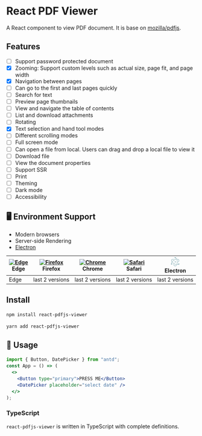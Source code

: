 # React PDF Viewer

A React component to view PDF document. It is base on [mozilla/pdfjs](https://github.com/mozilla/pdfjs-dist).

## Features

- [ ] Support password protected document
- [x] Zooming: Support custom levels such as actual size, page fit, and page width
- [x] Navigation between pages
- [ ] Can go to the first and last pages quickly
- [ ] Search for text
- [ ] Preview page thumbnails
- [ ] View and navigate the table of contents
- [ ] List and download attachments
- [ ] Rotating
- [x] Text selection and hand tool modes
- [ ] Different scrolling modes
- [ ] Full screen mode
- [ ] Can open a file from local. Users can drag and drop a local file to view it
- [ ] Download file
- [ ] View the document properties
- [ ] Support SSR
- [ ] Print
- [ ] Theming
- [ ] Dark mode
- [ ] Accessibility

## 🖥 Environment Support

- Modern browsers
- Server-side Rendering
- [Electron](https://www.electronjs.org/)

| [<img src="https://raw.githubusercontent.com/alrra/browser-logos/master/src/edge/edge_48x48.png" alt="Edge" width="24px" height="24px" />](http://godban.github.io/browsers-support-badges/)<br>Edge | [<img src="https://raw.githubusercontent.com/alrra/browser-logos/master/src/firefox/firefox_48x48.png" alt="Firefox" width="24px" height="24px" />](http://godban.github.io/browsers-support-badges/)<br>Firefox | [<img src="https://raw.githubusercontent.com/alrra/browser-logos/master/src/chrome/chrome_48x48.png" alt="Chrome" width="24px" height="24px" />](http://godban.github.io/browsers-support-badges/)<br>Chrome | [<img src="https://raw.githubusercontent.com/alrra/browser-logos/master/src/safari/safari_48x48.png" alt="Safari" width="24px" height="24px" />](http://godban.github.io/browsers-support-badges/)<br>Safari | [<img src="https://raw.githubusercontent.com/alrra/browser-logos/master/src/electron/electron_48x48.png" alt="Electron" width="24px" height="24px" />](http://godban.github.io/browsers-support-badges/)<br>Electron |
| ---------------------------------------------------------------------------------------------------------------------------------------------------------------------------------------------------- | ---------------------------------------------------------------------------------------------------------------------------------------------------------------------------------------------------------------- | ------------------------------------------------------------------------------------------------------------------------------------------------------------------------------------------------------------ | ------------------------------------------------------------------------------------------------------------------------------------------------------------------------------------------------------------ | -------------------------------------------------------------------------------------------------------------------------------------------------------------------------------------------------------------------- |
| Edge                                                                                                                                                                                                 | last 2 versions                                                                                                                                                                                                  | last 2 versions                                                                                                                                                                                              | last 2 versions                                                                                                                                                                                              | last 2 versions                                                                                                                                                                                                      |

## Install

```bash
npm install react-pdfjs-viewer
```

```bash
yarn add react-pdfjs-viewer
```

## 🔨 Usage

```jsx
import { Button, DatePicker } from "antd";
const App = () => (
  <>
    <Button type="primary">PRESS ME</Button>
    <DatePicker placeholder="select date" />
  </>
);
```

### TypeScript

`react-pdfjs-viewer` is written in TypeScript with complete definitions.
